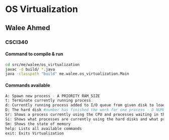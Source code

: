 # OS Virtualization
## Walee Ahmed
### CSCI340

#### Command to compile & run

```bash
cd src/me/walee/os_virtualization
javac -d build/ *.java
java -classpath "build" me.walee.os_virtualization.Main
```

#### Commands available

```bash
A: Spawn new process - A PRIORITY RAM_SIZE
t: Terminate currently running process
d: Currently running process added to I/O queue from given disk to load given file - d NUMBER FILE_NAME
D: The hard disk #number has finished the work for one process - D NUMBER
Sr: Shows a process currently using the CPU and processes waiting in the ready-queue
Si: Shows what processes are currently using the hard disks and what processes are waiting to use them
Sm: Shows the state of memory
help: Lists all available commands
exit: Exits Virtualization
```